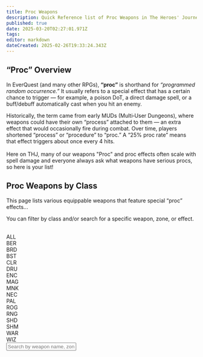 ```yaml
---
title: Proc Weapons
description: Quick Reference list of Proc Weapons in The Heroes' Journey
published: true
date: 2025-03-20T02:27:01.971Z
tags: 
editor: markdown
dateCreated: 2025-02-26T19:33:24.343Z
---
```


<!-- “Proc Weapons by Class” Page -->
<div class="proc-weapons-page">
  <!-- Hero / Banner area with background -->
  <div class="proc-intro">
    <!-- A semi-transparent overlay (optional) -->
    <div class="proc-intro-overlay"></div>
    <!-- The content container -->
    <div class="proc-intro-content">
      <h2>“Proc” Overview</h2>
      <p>
        In EverQuest (and many other RPGs), <strong>“proc”</strong> is shorthand for 
        <em>“programmed random occurrence.”</em> It usually refers to 
        a special effect that has a certain chance to trigger — for example, 
        a poison DoT, a direct damage spell, or a buff/debuff 
        automatically cast when you hit an enemy.
      </p>
      <p>
        Historically, the term came from early MUDs (Multi‐User Dungeons), 
        where weapons could have their own “process” attached to them — 
        an extra effect that would occasionally fire during combat. Over time, 
        players shortened “process” or “procedure” to “proc.” 
        A “25% proc rate” means that effect triggers about once every 4 hits.<br><br>
				Here on THJ, many of our weapons "Proc" and proc effects often scale with spell damage and everyone always ask what weapons have serious procs, so here is your list!
      </p>
    </div>
  </div>
</div>
  <div class="proc-hero">
    <h2>Proc Weapons by Class</h2>
    <p>This page lists various equippable weapons that feature special “proc” effects...</p>
    <p>You can filter by class and/or search for a specific weapon, zone, or effect.</p><br>
    <!-- Class Buttons Container -->
    <div class="class-buttons">
      <div class="class-button active" data-value="ALL">ALL</div>
      <div class="class-button" data-value="BER">BER</div>
      <div class="class-button" data-value="BRD">BRD</div>
      <div class="class-button" data-value="BST">BST</div>
      <div class="class-button" data-value="CLR">CLR</div>
      <div class="class-button" data-value="DRU">DRU</div>
      <div class="class-button" data-value="ENC">ENC</div>
      <div class="class-button" data-value="MAG">MAG</div>
      <div class="class-button" data-value="MNK">MNK</div>
      <div class="class-button" data-value="NEC">NEC</div>
      <div class="class-button" data-value="PAL">PAL</div>
      <div class="class-button" data-value="ROG">ROG</div>
      <div class="class-button" data-value="RNG">RNG</div>
      <div class="class-button" data-value="SHD">SHD</div>
      <div class="class-button" data-value="SHM">SHM</div>
      <div class="class-button" data-value="WAR">WAR</div>
      <div class="class-button" data-value="WIZ">WIZ</div>
    </div>
    <!-- Search bar -->
    <input type="text" id="searchInput" placeholder="Search by weapon name, zone, or proc effect..." />
  </div>
  <!-- Container where JS will dynamically append proc-weapon cards -->
  <div id="procWeaponsContainer"></div>
</div>
